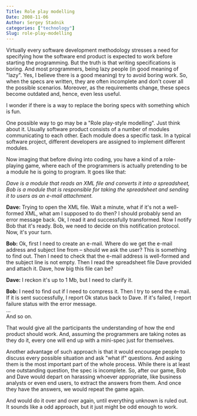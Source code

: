 ```yaml
---
Title: Role play modelling
Date: 2008-11-06
Author: Sergey Stadnik
categories: ["technology"]
Slug: role-play-modelling
---
```


Virtually every software development methodology stresses a need for
specifying how the software end product is expected to work before
starting the programming. But the truth is that writing specifications
is boring. And most programmers, being lazy people (in good meaning of
"lazy". Yes, I believe there is a good meaning) try to avoid boring work. So, when the specs are
written, they are often incomplete and don't cover all the possible
scenarios. Moreover, as the requirements change, these specs become
outdated and, hence, even less useful.

I wonder if there is a way to replace the boring specs with something
which is fun.

One possible way to go may be a "Role play-style modelling". Just think
about it. Usually software product consists of a number of modules
communicating to each other. Each module does a specific task. In a
typical software project, different developers are assigned to implement
different modules.

Now imaging that before diving into coding, you have a kind of a
role-playing game, where each of the programmers is actually pretending
to be a module he is going to program. It goes like that:

_Dave is a module that reads an XML file and converts it into a spreadsheet,
Bob is a module that is responsible for taking the spreadsheet and sending
it to users as an e-mail attachment._

__Dave:__ Trying to open the XML file. Wait a minute, what if it's
not a well-formed XML, what am I supposed to do then? I should probably
send an error message back. Ok, I read it and successfully transformed.
Now I notify Bob that it's ready. Bob, we need to decide on this
notification protocol. Now, it's your turn.

__Bob:__ Ok, first I need to create an e-mail. Where do we get the e-mail
address and subject line from – should we ask the user? This is something
to find out. Then I need to check that the e-mail address is well-formed
and the subject line is not empty. Then I read the spreadsheet file Dave
provided and attach it. Dave, how big this file can be?

__Dave:__ I reckon it's up to 1 Mb, but I need to clarify it.

__Bob:__ I need to find out if I need to compress it. Then I try to send
the e-mail. If it is sent successfully, I report Ok status back to Dave.
If it's failed, I report failure status with the error message.<br>
...<br>
And so on.

That would give all the participants the understanding of how the end
product should work. And, assuming the programmers are taking notes as
they do it, every one will end up with a mini-spec just for themselves.

Another advantage of such approach is that it would encourage people to
discuss every possible situation and ask "what if" questions. And asking
them is the most important part of the whole process. While there is at
least one outstanding question, the spec is incomplete. So, after our
game, Bob and Dave would depart on harassing whoever appropriate, like
business analysts or even end users, to extract the answers from them.
And once they have the answers, we would repeat the game again.

And would do it over and over again, until everything unknown is ruled
out.<br>
It sounds like a odd approach, but it just might be odd enough to work.